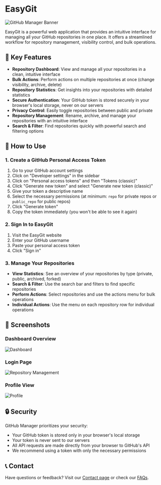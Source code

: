 # EasyGit

![GitHub Manager Banner](https://i.ibb.co/HfcXMMdh/bdaeebf5fd5f.jpg)

EasyGit is a powerful web application that provides an intuitive interface for managing all your GitHub repositories in one place. It offers a streamlined workflow for repository management, visibility control, and bulk operations.

## 🌟 Key Features

- **Repository Dashboard**: View and manage all your repositories in a clean, intuitive interface
- **Bulk Actions**: Perform actions on multiple repositories at once (change visibility, archive, delete)
- **Repository Statistics**: Get insights into your repositories with detailed statistics
- **Secure Authentication**: Your GitHub token is stored securely in your browser's local storage, never on our servers
- **Privacy Control**: Easily toggle repositories between public and private
- **Repository Management**: Rename, archive, and manage your repositories with an intuitive interface
- **Search & Filter**: Find repositories quickly with powerful search and filtering options

## 🚀 How to Use

### 1. Create a GitHub Personal Access Token

1. Go to your GitHub account settings
2. Click on "Developer settings" in the sidebar
3. Click on "Personal access tokens" and then "Tokens (classic)"
4. Click "Generate new token" and select "Generate new token (classic)"
5. Give your token a descriptive name
6. Select the necessary permissions (at minimum: `repo` for private repos or `public_repo` for public repos)
7. Click "Generate token"
8. Copy the token immediately (you won't be able to see it again)

### 2. Sign In to EasyGit

1. Visit the EasyGit website
2. Enter your GitHub username
3. Paste your personal access token
4. Click "Sign in"

### 3. Manage Your Repositories

- **View Statistics**: See an overview of your repositories by type (private, public, archived, forked)
- **Search & Filter**: Use the search bar and filters to find specific repositories
- **Perform Actions**: Select repositories and use the actions menu for bulk operations
- **Individual Actions**: Use the menu on each repository row for individual operations

## 📸 Screenshots

### Dashboard Overview
![Dashboard](https://i.ibb.co/7xtWkmGf/751d4e7e3926.jpg)

### Login Page
![Repository Management](https://i.ibb.co/nMx0dgLD/b58f8e3f49e4.jpg)

### Profile View
![Profile](https://i.ibb.co/sJb81BdM/46f050081abe.jpg)

## 🔒 Security

GitHub Manager prioritizes your security:
- Your GitHub token is stored only in your browser's local storage
- Your token is never sent to our servers
- All API requests are made directly from your browser to GitHub's API
- We recommend using a token with only the necessary permissions

## 📞 Contact

Have questions or feedback? Visit our [Contact page](https://easygit.site/contact) or check our [FAQs](https://easygit.site/faqs).


